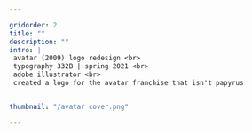 ```yaml
---

gridorder: 2
title: ""
description: ""
intro: |
 avatar (2009) logo redesign <br>
 typography 332B | spring 2021 <br>
 adobe illustrator <br>
 ​created a logo for the avatar franchise that isn't papyrus


thumbnail: "/avatar cover.png"

---
```

